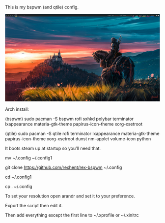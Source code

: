 This is my bspwm (and qtile) config.

![Desktop](https://raw.githubusercontent.com/rexhent/wm-pics/main/bspwm.png)

Arch install:

(bspwm)
sudo pacman -S bspwm rofi sxhkd polybar terminator lxappearance materia-gtk-theme papirus-icon-theme xorg-xsetroot

(qtile)
sudo pacman -S qtile rofi terminator lxappearance materia-gtk-theme papirus-icon-theme xorg-xsetroot dunst nm-applet volume-icon python

It boots steam up at startup so you'll need that.

mv ~/.config ~/.config1

git clone https://github.com/rexhent/rex-bspwm ~/.config

cd ~/.config1

cp . ~/.config

To set your resolution open arandr and set it to your preference.

Export the script then edit it.

Then add everything except the first line to ~/.xprofile or ~/.xinitrc
